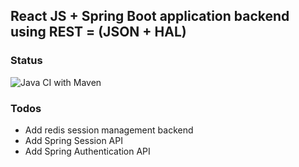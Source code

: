 React JS + Spring Boot application backend using REST = (JSON + HAL)
---

### Status

![Java CI with Maven](https://github.com/AdityaMahaddalkar/RJS-SB-SessionManagement-REST-HATEOAS/workflows/Java%20CI%20with%20Maven/badge.svg)

### Todos
- Add redis session management backend
- Add Spring Session API
- Add Spring Authentication API